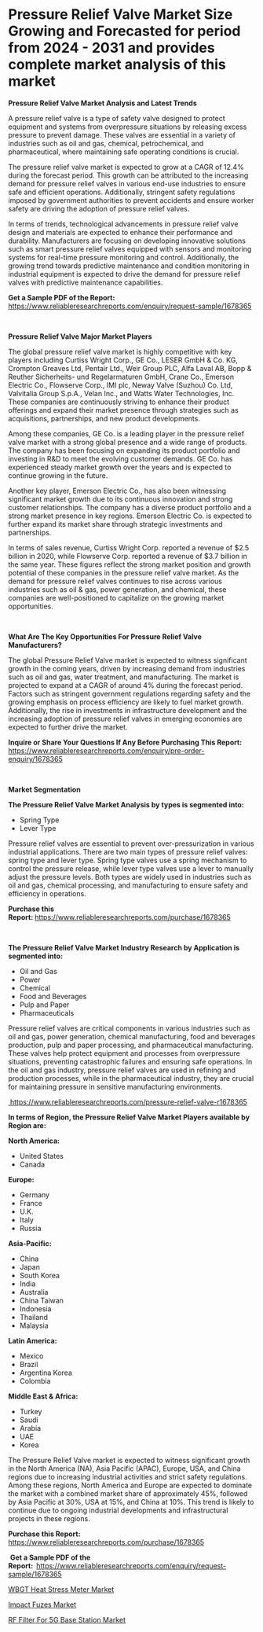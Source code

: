 <p><h1>Pressure Relief Valve Market Size Growing and Forecasted for period from 2024 - 2031 and provides complete market analysis of this market</h1></p><p><strong>Pressure Relief Valve Market Analysis and Latest Trends</strong></p>
<p><p>A pressure relief valve is a type of safety valve designed to protect equipment and systems from overpressure situations by releasing excess pressure to prevent damage. These valves are essential in a variety of industries such as oil and gas, chemical, petrochemical, and pharmaceutical, where maintaining safe operating conditions is crucial.</p><p>The pressure relief valve market is expected to grow at a CAGR of 12.4% during the forecast period. This growth can be attributed to the increasing demand for pressure relief valves in various end-use industries to ensure safe and efficient operations. Additionally, stringent safety regulations imposed by government authorities to prevent accidents and ensure worker safety are driving the adoption of pressure relief valves.</p><p>In terms of trends, technological advancements in pressure relief valve design and materials are expected to enhance their performance and durability. Manufacturers are focusing on developing innovative solutions such as smart pressure relief valves equipped with sensors and monitoring systems for real-time pressure monitoring and control. Additionally, the growing trend towards predictive maintenance and condition monitoring in industrial equipment is expected to drive the demand for pressure relief valves with predictive maintenance capabilities.</p></p>
<p><strong>Get a Sample PDF of the Report:&nbsp;</strong> <a href="https://www.reliableresearchreports.com/enquiry/request-sample/1678365">https://www.reliableresearchreports.com/enquiry/request-sample/1678365</a></p>
<p>&nbsp;</p>
<p><strong>Pressure Relief Valve Major Market Players</strong></p>
<p><p>The global pressure relief valve market is highly competitive with key players including Curtiss Wright Corp., GE Co., LESER GmbH & Co. KG, Crompton Greaves Ltd, Pentair Ltd., Weir Group PLC, Alfa Laval AB, Bopp & Reuther Sicherheits- und Regelarmaturen GmbH, Crane Co., Emerson Electric Co., Flowserve Corp., IMI plc, Neway Valve (Suzhou) Co. Ltd, Valvitalia Group S.p.A., Velan Inc., and Watts Water Technologies, Inc. These companies are continuously striving to enhance their product offerings and expand their market presence through strategies such as acquisitions, partnerships, and new product developments.</p><p>Among these companies, GE Co. is a leading player in the pressure relief valve market with a strong global presence and a wide range of products. The company has been focusing on expanding its product portfolio and investing in R&D to meet the evolving customer demands. GE Co. has experienced steady market growth over the years and is expected to continue growing in the future.</p><p>Another key player, Emerson Electric Co., has also been witnessing significant market growth due to its continuous innovation and strong customer relationships. The company has a diverse product portfolio and a strong market presence in key regions. Emerson Electric Co. is expected to further expand its market share through strategic investments and partnerships.</p><p>In terms of sales revenue, Curtiss Wright Corp. reported a revenue of $2.5 billion in 2020, while Flowserve Corp. reported a revenue of $3.7 billion in the same year. These figures reflect the strong market position and growth potential of these companies in the pressure relief valve market. As the demand for pressure relief valves continues to rise across various industries such as oil & gas, power generation, and chemical, these companies are well-positioned to capitalize on the growing market opportunities.</p></p>
<p>&nbsp;</p>
<p><strong>What Are The Key Opportunities For Pressure Relief Valve Manufacturers?</strong></p>
<p><p>The global Pressure Relief Valve market is expected to witness significant growth in the coming years, driven by increasing demand from industries such as oil and gas, water treatment, and manufacturing. The market is projected to expand at a CAGR of around 4% during the forecast period. Factors such as stringent government regulations regarding safety and the growing emphasis on process efficiency are likely to fuel market growth. Additionally, the rise in investments in infrastructure development and the increasing adoption of pressure relief valves in emerging economies are expected to further drive the market.</p></p>
<p><strong>Inquire or Share Your Questions If Any Before Purchasing This Report:</strong> <a href="https://www.reliableresearchreports.com/enquiry/pre-order-enquiry/1678365">https://www.reliableresearchreports.com/enquiry/pre-order-enquiry/1678365</a></p>
<p>&nbsp;</p>
<p><strong>Market Segmentation</strong></p>
<p><strong>The Pressure Relief Valve Market Analysis by types is segmented into:</strong></p>
<p><ul><li>Spring Type</li><li>Lever Type</li></ul></p>
<p><p>Pressure relief valves are essential to prevent over-pressurization in various industrial applications. There are two main types of pressure relief valves: spring type and lever type. Spring type valves use a spring mechanism to control the pressure release, while lever type valves use a lever to manually adjust the pressure levels. Both types are widely used in industries such as oil and gas, chemical processing, and manufacturing to ensure safety and efficiency in operations.</p></p>
<p><strong>Purchase this Report:&nbsp;</strong><a href="https://www.reliableresearchreports.com/purchase/1678365">https://www.reliableresearchreports.com/purchase/1678365</a></p>
<p>&nbsp;</p>
<p><strong>The Pressure Relief Valve Market Industry Research by Application is segmented into:</strong></p>
<p><ul><li>Oil and Gas</li><li>Power</li><li>Chemical</li><li>Food and Beverages</li><li>Pulp and Paper</li><li>Pharmaceuticals</li></ul></p>
<p><p>Pressure relief valves are critical components in various industries such as oil and gas, power generation, chemical manufacturing, food and beverages production, pulp and paper processing, and pharmaceutical manufacturing. These valves help protect equipment and processes from overpressure situations, preventing catastrophic failures and ensuring safe operations. In the oil and gas industry, pressure relief valves are used in refining and production processes, while in the pharmaceutical industry, they are crucial for maintaining pressure in sensitive manufacturing environments.</p></p>
<p><a href="https://www.reliableresearchreports.com/pressure-relief-valve-r1678365">&nbsp;https://www.reliableresearchreports.com/pressure-relief-valve-r1678365</a></p>
<p><strong>In terms of Region, the Pressure Relief Valve Market Players available by Region are:</strong></p>
<p>
    <p> <strong> North America: </strong>
        <ul>
            <li>United States</li>
            <li>Canada</li>
        </ul>
        </p> 
    <p> <strong> Europe: </strong>
        <ul>
            <li>Germany</li>
            <li>France</li>
            <li>U.K.</li>
            <li>Italy</li>
            <li>Russia</li>
        </ul>
        </p> 
    <p> <strong> Asia-Pacific: </strong>
        <ul>
            <li>China</li>
            <li>Japan</li>
            <li>South Korea</li>
            <li>India</li>
            <li>Australia</li>
            <li>China Taiwan</li>
            <li>Indonesia</li>
            <li>Thailand</li>
            <li>Malaysia</li>
        </ul>
        </p> 
    <p> <strong> Latin America: </strong>
        <ul>
            <li>Mexico</li>
            <li>Brazil</li>
            <li>Argentina Korea</li>
            <li>Colombia</li>
        </ul>
        </p> 
    <p> <strong> Middle East & Africa: </strong>
        <ul>
            <li>Turkey</li>
            <li>Saudi</li>
            <li>Arabia</li>
            <li>UAE</li>
            <li>Korea</li>
        </ul>
    </p>
    </p>
<p><p>The Pressure Relief Valve market is expected to witness significant growth in the North America (NA), Asia Pacific (APAC), Europe, USA, and China regions due to increasing industrial activities and strict safety regulations. Among these regions, North America and Europe are expected to dominate the market with a combined market share of approximately 45%, followed by Asia Pacific at 30%, USA at 15%, and China at 10%. This trend is likely to continue due to ongoing industrial developments and infrastructural projects in these regions.</p></p>
<p><strong>Purchase this Report: </strong><a href="https://www.reliableresearchreports.com/purchase/1678365">https://www.reliableresearchreports.com/purchase/1678365</a></p>
<p>&nbsp;<strong>Get a Sample PDF of the Report:&nbsp;&nbsp;</strong><a href="https://www.reliableresearchreports.com/enquiry/request-sample/1678365">https://www.reliableresearchreports.com/enquiry/request-sample/1678365</a></p>
<p><strong></strong></p>
<p><p><a href="https://github.com/wwwkeltoum/Market-Research-Report-List-4/blob/main/wbgt-heat-stress-meter-market.md">WBGT Heat Stress Meter Market</a></p><p><a href="https://www.linkedin.com/pulse/global-impact-fuzes-market-sector-types-applications-player-ejjrf?trackingId=KNRtTVlt0wKmKG%2Fbw5jdZg%3D%3D">Impact Fuzes Market</a></p><p><a href="https://www.linkedin.com/pulse/rf-filter-5g-base-station-market-forecasts-trends-impact-itnwf?trackingId=oOntC9u%2Bpegtt0PhasEsFg%3D%3D">RF Filter For 5G Base Station Market</a></p></p>